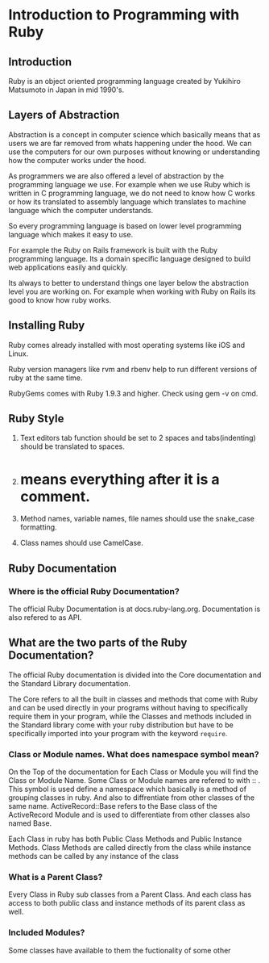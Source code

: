 # Introduction to Programming with Ruby

## Introduction

Ruby is an object oriented programming language created by Yukihiro Matsumoto in Japan in mid 1990's. 


## Layers of Abstraction

Abstraction is a concept in computer science which basically means that as users we are far removed from whats happening under the hood. We can use the computers for our own purposes without knowing or understanding how the computer works under the hood.

As programmers we are also offered a level of abstraction by the programming language we use. For example when we use Ruby which is written in C programming language, we do not need to know how C works or how its translated to assembly language which translates to machine language which the computer understands. 

So every programming language is based on lower level programming language which makes it easy to use. 

For example the Ruby on Rails framework is built with the Ruby programming language. Its a domain specific language designed to build web applications easily and quickly. 

Its always to better to understand things one layer below the abstraction level you are working on. For example when working with Ruby on Rails its good to know how ruby works.

## Installing Ruby

Ruby comes already installed with most operating systems like iOS and Linux. 

Ruby version managers like rvm and rbenv help to run different versions of ruby at the same time.

RubyGems comes with Ruby 1.9.3 and higher. Check using gem -v on cmd.

## Ruby Style

1. Text editors tab function should be set to 2 spaces and tabs(indenting) should be translated to spaces.

2. # means everything after it is a comment.

3. Method names, variable names, file names should use the snake_case formatting.

4. Class names should use CamelCase.


## Ruby Documentation

### Where is the official Ruby Documentation?

The official Ruby Documentation is at docs.ruby-lang.org.
Documentation is also refered to as API. 

## What are the two parts of the Ruby Documentation?

The official Ruby documentation is divided into the Core documentation and the Standard Library documentation.

The Core refers to all the built in classes and methods that come with Ruby and can be used directly in your programs without having to specifically require them in your program, while the Classes and methods included in the Standard library come with your ruby distribution but have to be specifically imported into your program with the keyword `require`.

### Class or Module names. What does namespace symbol mean?

On the Top of the documentation for Each Class or Module you will find the Class or Module Name. Some Class or Module names are refered to with :: . This symbol is used define a namespace which basically is a method of grouping classes in ruby. And also to diffrentiate from other classes of the same name. ActiveRecord::Base refers to the Base class of the ActiveRecord Module and is used to differentiate from other classes also named Base.

Each Class in ruby has both Public Class Methods and Public Instance Methods. Class Methods are called directly from the class while instance methods can be called by any instance of the class

### What is a Parent Class?

Every Class in Ruby sub classes from a Parent Class. And each class has access to both public class and instance methods of its parent class as well.

### Included Modules?

Some classes have available to them the fuctionality of some other 
